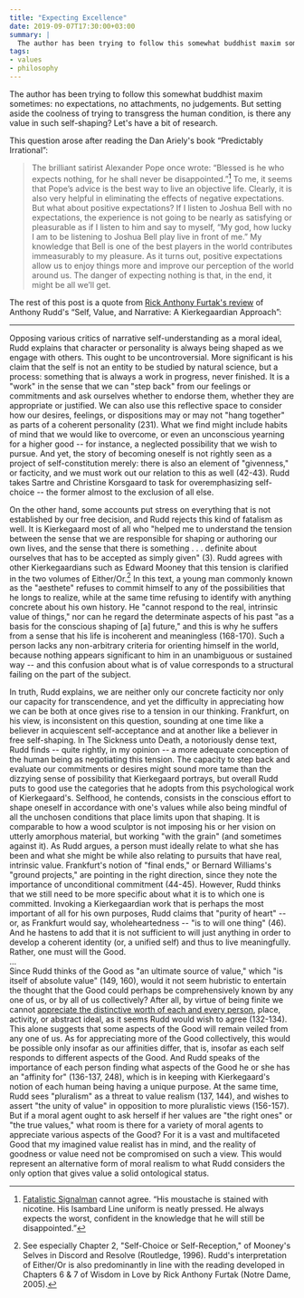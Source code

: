 ```yaml
---
title: "Expecting Excellence"
date: 2019-09-07T17:30:00+03:00
summary: |
  The author has been trying to follow this somewhat buddhist maxim sometimes: no expectations, no attachments, no judgements. But setting aside the coolness of trying to transgress the human condition, is there any value in such self-shaping?
tags:
- values
- philosophy	
---
```


The author has been trying to follow this somewhat buddhist maxim sometimes: no expectations, no attachments, no judgements. But setting aside the coolness of trying to transgress the human condition, is there any value in such self-shaping? Let's have a bit of research.

This question arose after reading the Dan Ariely's book “Predictably Irrational”:

> The brilliant satirist Alexander Pope once wrote: “Blessed is he who expects nothing, for he shall never be disappointed.”[^Fatalistic Signalman] To me, it seems that Pope’s advice is the best way to live an objective life. Clearly, it is also very helpful in eliminating the effects of negative expectations. But what about positive expectations? If I listen to Joshua Bell with no expectations, the experience is not going to be nearly as satisfying or pleasurable as if I listen to him and say to myself, “My god, how lucky I am to be listening to Joshua Bell play live in front of me.” My knowledge that Bell is one of the best players in the world contributes immeasurably to my pleasure.
As it turns out, positive expectations allow us to enjoy things more and improve our perception of the world around us. The danger of expecting nothing is that, in the end, it might be all we’ll get.

The rest of this post is a quote from [Rick Anthony Furtak's review][] of Anthony Rudd's “Self, Value, and Narrative: A Kierkegaardian Approach”:

---

Opposing various critics of narrative self-understanding as a moral ideal, Rudd explains that character or personality is always being shaped as we engage with others. This ought to be uncontroversial. More significant is his claim that the self is not an entity to be studied by natural science, but a process: something that is always a work in progress, never finished. It is a "work" in the sense that we can "step back" from our feelings or commitments and ask ourselves whether to endorse them, whether they are appropriate or justified. We can also use this reflective space to consider how our desires, feelings, or dispositions may or may not "hang together" as parts of a coherent personality (231). What we find might include habits of mind that we would like to overcome, or even an unconscious yearning for a higher good -- for instance, a neglected possibility that we wish to pursue. And yet, the story of becoming oneself is not rightly seen as a project of self-constitution merely: there is also an element of "givenness," or facticity, and we must work out our relation to this as well (42-43). Rudd takes Sartre and Christine Korsgaard to task for overemphasizing self-choice -- the former almost to the exclusion of all else.

On the other hand, some accounts put stress on everything that is not established by our free decision, and Rudd rejects this kind of fatalism as well. It is Kierkegaard most of all who "helped me to understand the tension between the sense that we are responsible for shaping or authoring our own lives, and the sense that there is something . . . definite about ourselves that has to be accepted as simply given" (3). Rudd agrees with other Kierkegaardians such as Edward Mooney that this tension is clarified in the two volumes of Either/Or.[^1] In this text, a young man commonly known as the "aesthete" refuses to commit himself to any of the possibilities that he longs to realize, while at the same time refusing to identify with anything concrete about his own history. He "cannot respond to the real, intrinsic value of things," nor can he regard the determinate aspects of his past "as a basis for the conscious shaping of [a] future," and this is why he suffers from a sense that his life is incoherent and meaningless (168-170). Such a person lacks any non-arbitrary criteria for orienting himself in the world, because nothing appears significant to him in an unambiguous or sustained way -- and this confusion about what is of value corresponds to a structural failing on the part of the subject.

In truth, Rudd explains, we are neither only our concrete facticity nor only our capacity for transcendence, and yet the difficulty in appreciating how we can be both at once gives rise to a tension in our thinking. Frankfurt, on his view, is inconsistent on this question, sounding at one time like a believer in acquiescent self-acceptance and at another like a believer in free self-shaping. In The Sickness unto Death, a notoriously dense text, Rudd finds -- quite rightly, in my opinion -- a more adequate conception of the human being as negotiating this tension. The capacity to step back and evaluate our commitments or desires might sound more tame than the dizzying sense of possibility that Kierkegaard portrays, but overall Rudd puts to good use the categories that he adopts from this psychological work of Kierkegaard's. Selfhood, he contends, consists in the conscious effort to shape oneself in accordance with one's values while also being mindful of all the unchosen conditions that place limits upon that shaping. It is comparable to how a wood sculptor is not imposing his or her vision on utterly amorphous material, but working "with the grain" (and sometimes against it). As Rudd argues, a person must ideally relate to what she has been and what she might be while also relating to pursuits that have real, intrinsic value. Frankfurt's notion of "final ends," or Bernard Williams's "ground projects," are pointing in the right direction, since they note the importance of unconditional commitment (44-45). However, Rudd thinks that we still need to be more specific about what it is to which one is committed. Invoking a Kierkegaardian work that is perhaps the most important of all for his own purposes, Rudd claims that "purity of heart" -- or, as Frankfurt would say, wholeheartedness -- "is to will one thing" (46). And he hastens to add that it is not sufficient to will just anything in order to develop a coherent identity (or, a unified self) and thus to live meaningfully. Rather, one must will the Good.\
…\
Since Rudd thinks of the Good as "an ultimate source of value," which "is itself of absolute value" (149, 160), would it not seem hubristic to entertain the thought that the Good could perhaps be comprehensively known by any one of us, or by all of us collectively? After all, by virtue of being finite we cannot [appreciate the distinctive worth of each and every person][], place, activity, or abstract ideal, as it seems Rudd would wish to agree (132-134). This alone suggests that some aspects of the Good will remain veiled from any one of us. As for appreciating more of the Good collectively, this would be possible only insofar as our affinities differ, that is, insofar as each self responds to different aspects of the Good. And Rudd speaks of the importance of each person finding what aspects of the Good he or she has an "affinity for" (136-137, 248), which is in keeping with Kierkegaard's notion of each human being having a unique purpose. At the same time, Rudd sees "pluralism" as a threat to value realism (137, 144), and wishes to assert "the unity of value" in opposition to more pluralistic views (156-157). But if a moral agent ought to ask herself if her values are "the right ones" or "the true values," what room is there for a variety of moral agents to appreciate various aspects of the Good? For it is a vast and multifaceted Good that my imagined value realist has in mind, and the reality of goodness or value need not be compromised on such a view. This would represent an alternative form of moral realism to what Rudd considers the only option that gives value a solid ontological status.

[^Fatalistic Signalman]: [Fatalistic Signalman](https://sunlessskies.gamepedia.com/Fatalistic_Signalman) cannot agree. “His moustache is stained with nicotine. His Isambard Line uniform is neatly pressed. He always expects the worst, confident in the knowledge that he will still be disappointed.”
[^1]: See especially Chapter 2, "Self-Choice or Self-Reception," of Mooney's Selves in Discord and Resolve (Routledge, 1996). Rudd's interpretation of Either/Or is also predominantly in line with the reading developed in Chapters 6 & 7 of Wisdom in Love by Rick Anthony Furtak (Notre Dame, 2005).

[appreciate the distinctive worth of each and every person]: /blog/post/comprehending-diversity/
[Rick Anthony Furtak's review]: https://ndpr.nd.edu/news/self-value-and-narrative-a-kierkegaardian-approach/